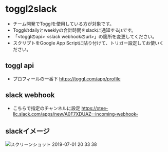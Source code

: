 # toggl2slack
- チーム開発でTogglを使用している方が対象です。
- Togglのdailyとweeklyの合計時間をslackに通知するjsです。
- 「<togglのapi> <slack webhookのurl>」の箇所を変更してください。
- スクリプトをGoogle App Scriptに貼り付けて、トリガー設定してお使いください。

## toggl api
- プロフィールの一番下
https://toggl.com/app/profile

## slack webhook
- こちらで指定のチャンネルに設定
https://xtee-llc.slack.com/apps/new/A0F7XDUAZ--incoming-webhook-

## slackイメージ
![スクリーンショット 2019-07-01 20 33 38](https://user-images.githubusercontent.com/25135499/60433579-22f78e80-9c40-11e9-960d-4fe65310a32a.png)
